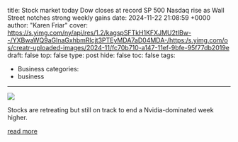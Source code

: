 title: Stock market today Dow closes at record SP 500 Nasdaq rise as Wall Street notches strong weekly gains
date: 2024-11-22 21:08:59 +0000
author: "Karen Friar"
cover: https://s.yimg.com/ny/api/res/1.2/kagspSFTkH1KFXJMU2tIBw--/YXBwaWQ9aGlnaGxhbmRlcjt3PTEyMDA7aD04MDA-/https:/s.yimg.com/os/creatr-uploaded-images/2024-11/fc70b710-a147-11ef-9bfe-95f77db2019e
draft: false
top: false
type: post
hide: false
toc: false
tags:
  - Business
categories:
  - business
---

![](https://s.yimg.com/ny/api/res/1.2/kagspSFTkH1KFXJMU2tIBw--/YXBwaWQ9aGlnaGxhbmRlcjt3PTEyMDA7aD04MDA-/https:/s.yimg.com/os/creatr-uploaded-images/2024-11/fc70b710-a147-11ef-9bfe-95f77db2019e)

Stocks are retreating but still on track to end a Nvidia-dominated week higher.

[read more](https://finance.yahoo.com/news/live/stock-market-today-dow-closes-at-record-sp-500-nasdaq-rise-as-wall-street-notches-strong-weekly-gains-210023486.html)

